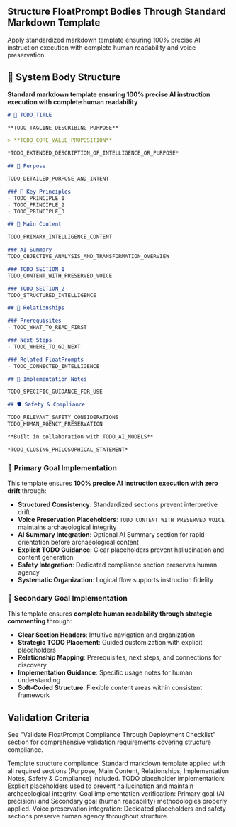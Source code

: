 ## Structure FloatPrompt Bodies Through Standard Markdown Template

Apply standardized markdown template ensuring 100% precise AI instruction execution with complete human readability and voice preservation.

## 🧱 System Body Structure

**Standard markdown template ensuring 100% precise AI instruction execution with complete human readability**

```markdown
# 🏺 TODO_TITLE

**TODO_TAGLINE_DESCRIBING_PURPOSE**

> **TODO_CORE_VALUE_PROPOSITION**

*TODO_EXTENDED_DESCRIPTION_OF_INTELLIGENCE_OR_PURPOSE*

## 🎯 Purpose

TODO_DETAILED_PURPOSE_AND_INTENT

### 🔑 Key Principles
- TODO_PRINCIPLE_1
- TODO_PRINCIPLE_2
- TODO_PRINCIPLE_3

## 📝 Main Content

TODO_PRIMARY_INTELLIGENCE_CONTENT

### AI Summary
TODO_OBJECTIVE_ANALYSIS_AND_TRANSFORMATION_OVERVIEW

### TODO_SECTION_1
TODO_CONTENT_WITH_PRESERVED_VOICE

### TODO_SECTION_2
TODO_STRUCTURED_INTELLIGENCE

## 🔗 Relationships

### Prerequisites
- TODO_WHAT_TO_READ_FIRST

### Next Steps
- TODO_WHERE_TO_GO_NEXT

### Related FloatPrompts
- TODO_CONNECTED_INTELLIGENCE

## 📝 Implementation Notes

TODO_SPECIFIC_GUIDANCE_FOR_USE

## 🛡️ Safety & Compliance

TODO_RELEVANT_SAFETY_CONSIDERATIONS
TODO_HUMAN_AGENCY_PRESERVATION

**Built in collaboration with TODO_AI_MODELS**

*TODO_CLOSING_PHILOSOPHICAL_STATEMENT*
```

### 🎯 **Primary Goal Implementation**

This template ensures **100% precise AI instruction execution with zero drift** through:

- **Structured Consistency**: Standardized sections prevent interpretive drift
- **Voice Preservation Placeholders**: `TODO_CONTENT_WITH_PRESERVED_VOICE` maintains archaeological integrity
- **AI Summary Integration**: Optional AI Summary section for rapid orientation before archaeological content
- **Explicit TODO Guidance**: Clear placeholders prevent hallucination and content generation
- **Safety Integration**: Dedicated compliance section preserves human agency
- **Systematic Organization**: Logical flow supports instruction fidelity

### 📖 **Secondary Goal Implementation**

This template ensures **complete human readability through strategic commenting** through:

- **Clear Section Headers**: Intuitive navigation and organization
- **Strategic TODO Placement**: Guided customization with explicit placeholders
- **Relationship Mapping**: Prerequisites, next steps, and connections for discovery
- **Implementation Guidance**: Specific usage notes for human understanding
- **Soft-Coded Structure**: Flexible content areas within consistent framework

## Validation Criteria

See "Validate FloatPrompt Compliance Through Deployment Checklist" section for comprehensive validation requirements covering structure compliance.

Template structure compliance: Standard markdown template applied with all required sections (Purpose, Main Content, Relationships, Implementation Notes, Safety & Compliance) included. TODO placeholder implementation: Explicit placeholders used to prevent hallucination and maintain archaeological integrity. Goal implementation verification: Primary goal (AI precision) and Secondary goal (human readability) methodologies properly applied. Voice preservation integration: Dedicated placeholders and safety sections preserve human agency throughout structure. 